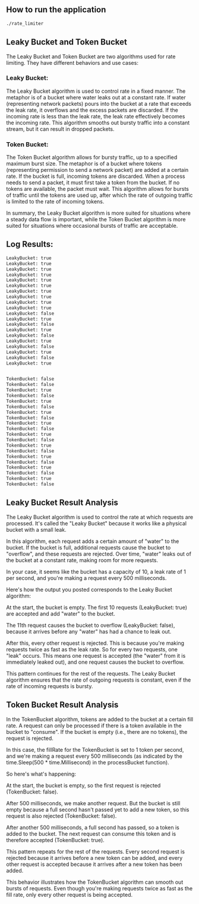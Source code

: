 ## How to run the application

```bash
./rate_limiter
```

## Leaky Bucket and Token Bucket

The Leaky Bucket and Token Bucket are two algorithms used for rate limiting. They have different behaviors and use cases:

### Leaky Bucket: 

The Leaky Bucket algorithm is used to control rate in a fixed manner. The metaphor is of a bucket where water leaks out at a constant rate. If water (representing network packets) pours into the bucket at a rate that exceeds the leak rate, it overflows and the excess packets are discarded. If the incoming rate is less than the leak rate, the leak rate effectively becomes the incoming rate. This algorithm smooths out bursty traffic into a constant stream, but it can result in dropped packets.

### Token Bucket: 

The Token Bucket algorithm allows for bursty traffic, up to a specified maximum burst size. The metaphor is of a bucket where tokens (representing permission to send a network packet) are added at a certain rate. If the bucket is full, incoming tokens are discarded. When a process needs to send a packet, it must first take a token from the bucket. If no tokens are available, the packet must wait. This algorithm allows for bursts of traffic until the tokens are used up, after which the rate of outgoing traffic is limited to the rate of incoming tokens.

In summary, the Leaky Bucket algorithm is more suited for situations where a steady data flow is important, while the Token Bucket algorithm is more suited for situations where occasional bursts of traffic are acceptable.

## Log Results:

```bash
LeakyBucket: true
LeakyBucket: true
LeakyBucket: true
LeakyBucket: true
LeakyBucket: true
LeakyBucket: true
LeakyBucket: true
LeakyBucket: true
LeakyBucket: true
LeakyBucket: true
LeakyBucket: false
LeakyBucket: true
LeakyBucket: false
LeakyBucket: true
LeakyBucket: false
LeakyBucket: true
LeakyBucket: false
LeakyBucket: true
LeakyBucket: false
LeakyBucket: true


TokenBucket: false
TokenBucket: false
TokenBucket: true
TokenBucket: false
TokenBucket: true
TokenBucket: false
TokenBucket: true
TokenBucket: false
TokenBucket: true
TokenBucket: false
TokenBucket: true
TokenBucket: false
TokenBucket: true
TokenBucket: false
TokenBucket: true
TokenBucket: false
TokenBucket: true
TokenBucket: false
TokenBucket: true
TokenBucket: false
```

## Leaky Bucket Result Analysis

The Leaky Bucket algorithm is used to control the rate at which requests are processed. It's called the "Leaky Bucket" because it works like a physical bucket with a small leak.

In this algorithm, each request adds a certain amount of "water" to the bucket. If the bucket is full, additional requests cause the bucket to "overflow", and these requests are rejected. Over time, "water" leaks out of the bucket at a constant rate, making room for more requests.

In your case, it seems like the bucket has a capacity of 10, a leak rate of 1 per second, and you're making a request every 500 milliseconds.

Here's how the output you posted corresponds to the Leaky Bucket algorithm:

At the start, the bucket is empty. The first 10 requests (LeakyBucket: true) are accepted and add "water" to the bucket.

The 11th request causes the bucket to overflow (LeakyBucket: false), because it arrives before any "water" has had a chance to leak out.

After this, every other request is rejected. This is because you're making requests twice as fast as the leak rate. So for every two requests, one "leak" occurs. This means one request is accepted (the "water" from it is immediately leaked out), and one request causes the bucket to overflow.

This pattern continues for the rest of the requests. The Leaky Bucket algorithm ensures that the rate of outgoing requests is constant, even if the rate of incoming requests is bursty.

## Token Bucket Result Analysis

In the TokenBucket algorithm, tokens are added to the bucket at a certain fill rate. A request can only be processed if there is a token available in the bucket to "consume". If the bucket is empty (i.e., there are no tokens), the request is rejected.

In this case, the fillRate for the TokenBucket is set to 1 token per second, and we're making a request every 500 milliseconds (as indicated by the time.Sleep(500 * time.Millisecond) in the processBucket function).

So here's what's happening:

At the start, the bucket is empty, so the first request is rejected (TokenBucket: false).

After 500 milliseconds, we make another request. But the bucket is still empty because a full second hasn't passed yet to add a new token, so this request is also rejected (TokenBucket: false).

After another 500 milliseconds, a full second has passed, so a token is added to the bucket. The next request can consume this token and is therefore accepted (TokenBucket: true).

This pattern repeats for the rest of the requests. Every second request is rejected because it arrives before a new token can be added, and every other request is accepted because it arrives after a new token has been added.

This behavior illustrates how the TokenBucket algorithm can smooth out bursts of requests. Even though you're making requests twice as fast as the fill rate, only every other request is being accepted.

